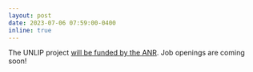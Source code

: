 ```yaml
---
layout: post
date: 2023-07-06 07:59:00-0400
inline: true
---
```


The UNLIP project [will be funded by the ANR](https://anr.fr/fr/detail/call/aapg-appel-a-projets-generique-2023/).
Job openings are coming soon!
